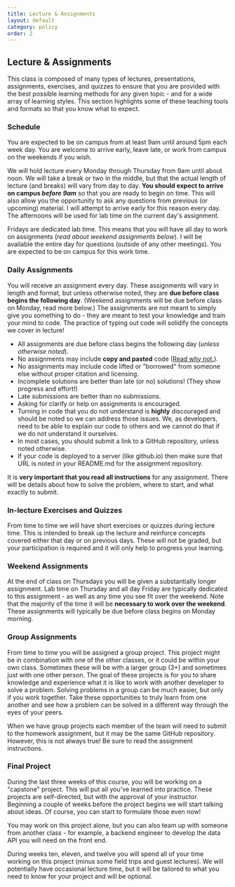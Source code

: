 ```yaml
---
title: Lecture & Assignments
layout: default
category: policy
order: 2
---
```


## Lecture & Assignments

This class is composed of many types of lectures, presentations, assignments, exercises, and quizzes to ensure that you are provided with the best possible learning methods for any given topic - and for a wide array of learning styles. This section highlights some of these teaching tools and formats so that you know what to expect.

### Schedule

You are expected to be on campus from at least 9am until around 5pm each week day. You are welcome to arrive early, leave late, or work from campus on the weekends if you wish.

We will hold lecture every Monday through Thursday from 9am until about noon. We will take a break or two in the middle, but that the actual length of lecture (and breaks) will vary from day to day. **You should expect to arrive on campus _before 9am_** so that you are ready to begin on time. This will also allow you the opportunity to ask any questions from previous (or upcoming) material. I will attempt to arrive early for this reason every day. The afternoons will be used for lab time on the current day's assignment.

Fridays are dedicated lab time. This means that you will have all day to work on assignments (_read about weekend assignments below_). I will be available the entire day for questions (outside of any other meetings). You are expected to be on campus for this work time.

### Daily Assignments

You will receive an assignment every day. These assignments will vary in length and format, but unless otherwise noted, they are **due before class begins the following day**. (Weekend assignments will be due before class on Monday, read more below.) The assignments are not meant to simply give you something to do - they are meant to test your knowledge and train your mind to code. The practice of typing out code will solidify the concepts we cover in lecture!

* All assignments are due before class begins the following day (_unless otherwise noted_).
* No assignments may include **copy and pasted** code ([Read why not.](https://tommcfarlin.com/copy-and-paste-programmers/)).
* No assignments may include code lifted or "borrowed" from someone else without proper citation and licensing.
* Incomplete solutions are better than late (or no) solutions! (They show progress and effort!)
* Late submissions are better than no submissions.
* Asking for clarify or help on assignments is encouraged.
* Turning in code that you do not understand is **highly** discouraged and should be noted so we can address those issues. We, as developers, need to be able to explain our code to others and we cannot do that if we do not understand it ourselves.
* In most cases, you should submit a link to a GitHub repository, unless noted otherwise.
* If your code is deployed to a server (like github.io) then make sure that URL is noted in your README.md for the assignment repository.

It is **very important that you read all instructions** for any assignment. There will be details about how to solve the problem, where to start, and what exactly to submit.

### In-lecture Exercises and Quizzes

From time to time we will have short exercises or quizzes during lecture time. This is intended to break up the lecture and reinforce concepts covered either that day or on previous days. These will not be graded, but your participation is required and it will only help to progress your learning.

### Weekend Assignments

At the end of class on Thursdays you will be given a substantially longer assignment. Lab time on Thursday and all day Friday are typically dedicated to this assignment - as well as any time you see fit over the weekend. Note that the majority of the time it will be **necessary to work over the weekend**. These assignments will typically be due before class begins on Monday morning.

### Group Assignments

From time to time you will be assigned a group project. This project might be in combination with one of the other classes, or it could be within your own class. Sometimes these will be with a larger group (3+) and sometimes just with one other person. The goal of these projects is for you to share knowledge and experience what it is like to work with another developer to solve a problem. Solving problems in a group can be much easier, but only if you work together. Take these opportunities to truly learn from one another and see how a problem can be solved in a different way through the eyes of your peers.

When we have group projects each member of the team will need to submit to the homework assignment, but it may be the same GitHub repository. However, this is not always true! Be sure to read the assignment instructions.

### Final Project

During the last three weeks of this course, you will be working on a "capstone" project. This will put all you've learned into practice. These projects are self-directed, but with the approval of your instructor. Beginning a couple of weeks before the project begins we will start talking about ideas. Of course, you can start to formulate those even now!

You may work on this project alone, but you can also team up with someone from another class - for example, a backend engineer to develop the data API you will need on the front end.

During weeks ten, eleven, and twelve you will spend all of your time working on this project (minus some field trips and guest lectures). We will potentially have occasional lecture time, but it will be tailored to what you need to know for your project and will be optional.
